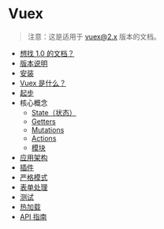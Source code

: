 # Vuex

> 注意：这是适用于 vuex@2.x 版本的文档。

- [想找 1.0 的文档？](https://github.com/vuejs/vuex/tree/1.0/docs)
- [版本说明](https://github.com/vuejs/vuex/releases)
- [安装](installation.md)
- [Vuex 是什么？](intro.md)
- [起步](getting-started.md)
- 核心概念
  - [State（状态）](state.md)
  - [Getters](getters.md)
  - [Mutations](mutations.md)
  - [Actions](actions.md)
  - [模块](modules.md)
- [应用架构](structure.md)
- [插件](plugins.md)
- [严格模式](strict.md)
- [表单处理](forms.md)
- [测试](testing.md)
- [热加载](hot-reload.md)
- [API 指南](api.md)
